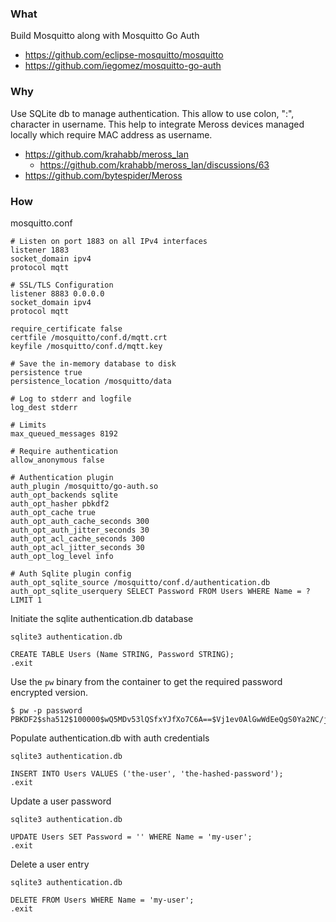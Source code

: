 ### What

Build Mosquitto along with Mosquitto Go Auth
* https://github.com/eclipse-mosquitto/mosquitto
* https://github.com/iegomez/mosquitto-go-auth

### Why
Use SQLite db to manage authentication.
This allow to use colon, ":", character in username.
This help to integrate Meross devices managed locally which require MAC address as username.
* https://github.com/krahabb/meross_lan
  * https://github.com/krahabb/meross_lan/discussions/63
* https://github.com/bytespider/Meross

### How

mosquitto.conf
```
# Listen on port 1883 on all IPv4 interfaces
listener 1883
socket_domain ipv4
protocol mqtt

# SSL/TLS Configuration
listener 8883 0.0.0.0
socket_domain ipv4
protocol mqtt

require_certificate false
certfile /mosquitto/conf.d/mqtt.crt
keyfile /mosquitto/conf.d/mqtt.key

# Save the in-memory database to disk
persistence true
persistence_location /mosquitto/data

# Log to stderr and logfile
log_dest stderr

# Limits
max_queued_messages 8192

# Require authentication
allow_anonymous false

# Authentication plugin
auth_plugin /mosquitto/go-auth.so
auth_opt_backends sqlite
auth_opt_hasher pbkdf2
auth_opt_cache true
auth_opt_auth_cache_seconds 300
auth_opt_auth_jitter_seconds 30
auth_opt_acl_cache_seconds 300
auth_opt_acl_jitter_seconds 30
auth_opt_log_level info

# Auth Sqlite plugin config
auth_opt_sqlite_source /mosquitto/conf.d/authentication.db
auth_opt_sqlite_userquery SELECT Password FROM Users WHERE Name = ? LIMIT 1
```

Initiate the sqlite authentication.db database
```
sqlite3 authentication.db

CREATE TABLE Users (Name STRING, Password STRING);
.exit
```

Use the `pw` binary from the container to get the required password encrypted version.
```
$ pw -p password
PBKDF2$sha512$100000$wQ5MDv53lQSfxYJfXo7C6A==$Vj1ev0AlGwWdEeQgS0Ya2NC/j4qf970wQZkxJ0TME6OFGydOqRkshWfPAFWxJtPFLFX7pLEeOlnDL8xOK77Nng==
```

Populate authentication.db with auth credentials
```
sqlite3 authentication.db

INSERT INTO Users VALUES ('the-user', 'the-hashed-password');
.exit
```

Update a user password
```
sqlite3 authentication.db

UPDATE Users SET Password = '' WHERE Name = 'my-user';
.exit
```

Delete a user entry
```
sqlite3 authentication.db

DELETE FROM Users WHERE Name = 'my-user';
.exit
```
